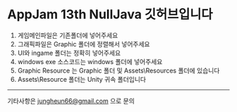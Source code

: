 AppJam 13th NullJava 깃허브입니다
============================

1. 게임메인파일은 기존폴더에 넣어주세요
2. 그래픽파일은 Graphic 폴더에 정렬해서 넣어주세요
3. UI와 ingame 폴더는 정확히 넣어주세요
4. windows exe 소스코드는 windows 폴더에 넣어주세요
5. Graphic Resource 는 Graphic 폴더 및 Assets\Resources 폴더에 있습니다
6. Assets\Resource 폴더는 Unity 귀속 폴더입니다

----------------------------------------------
기타사항은 jungheun66@gmail.com 으로 문의
